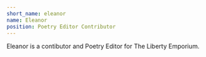 ```yaml
---
short_name: eleanor
name: Eleanor
position: Poetry Editor Contributor
---
```

Eleanor is a contibutor and Poetry Editor for The Liberty Emporium.
